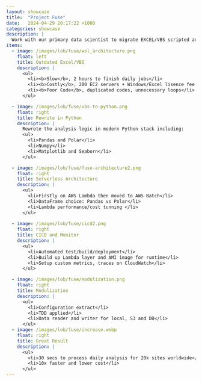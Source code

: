```yaml
---
layout: showcase
title:  "Project Fuse"
date:   2024-04-29 20:17:22 +1000
categories: showcase
description: |
  Work with our primary data scientist to migrate EXCEL/VBS scripted analytical into modern Python-based containerised solution.
items:
  - image: /images/lob/fuse/wsl_architecture.png
    float: left
    title: Outdated Excel/VBS
    description: |
      <ul>
        <li><b>Slow</b>, 2 hours to finish daily jobs</li>
        <li><b>Costly</b>, 200 EC2 servers + Windows/Excel lisence fee every day</li>
        <li><b>Poor Code</b>, duplicated codes, unnecessary loops</li>
      </ul>

  - image: /images/lob/fuse/vbs-to-python.png
    float: right
    title: Rewrite in Python
    description: |
      Rewrote the analysis logic in modern Python stack including:
      <ul>
        <li>Pandas and Polar</li>
        <li>Numpy</li>
        <li>Matplotlib and Seaborn</li>
      </ul>

  - image: /images/lob/fuse/fuse-architecture2.png
    float: right
    title: Serverless Architecture
    description: |
      <ul>
        <li>Firstly on AWS Lambda then moved to AWS Batch</li>
        <li>DataFrame choice: Pandas vs Polar</li>
        <li>Lambda performance/cost tunning </li>
      </ul>
  
  - image: /images/lob/fuse/cicd2.png
    float: right
    title: CICD and Monitor
    description: |
      <ul>
        <li>Automated test/build/deployment</li>
        <li>Build up Lambda layer and AMI image for runtime</li>
        <li>Setup custom metrics, traces on CloudWatch</li>
      </ul>

  - image: /images/lob/fuse/modulization.png
    float: right
    title: Modulization
    description: |
      <ul>
        <li>Configuration extract</li>
        <li>TDD applied</li>
        <li>Data reader and writer for local, S3 and DB</li>
      </ul>
  - image: /images/lob/fuse/increase.webp
    float: right
    title: Great Result
    description: |
      <ul>
        <li>30 secs to process daily analysis for 20k sites worldwide</li>
        <li>10x faster and lower cost</li>
      </ul>
---
```


